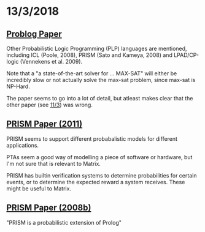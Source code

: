 # 13/3/2018

## [Problog Paper](https://lirias.kuleuven.be/bitstream/123456789/392821/3/plp2cnf.pdf)

Other Probabilistic Logic Programming (PLP) languages are mentioned, including ICL (Poole, 2008), PRISM (Sato and Kameya, 2008) and LPAD/CP-logic (Vennekens et al. 2009).

Note that a "a state-of-the-art solver for ... MAX-SAT" will either be incredibly slow or not actually solve the max-sat problem, since max-sat is NP-Hard.

The paper seems to go into a lot of detail, but atleast makes clear that the other paper (see [11/3](./2018-03-11.md)) was wrong.

## [PRISM Paper (2011)](http://www.prismmodelchecker.org/papers/cav11.pdf)

PRISM seems to support different probabalistic models for different applications.

PTAs seem a good way of modelling a piece of software or hardware, but I'm not sure that is relevant to Matrix.

PRISM has builtin verification systems to determine probabilities for certain events, or to determine the expected reward a system receives. These might be useful to Matrix.

## [PRISM Paper (2008b)](https://link.springer.com/article/10.1007%2Fs10844-008-0062-7)

"PRISM is a probabilistic extension of Prolog"
